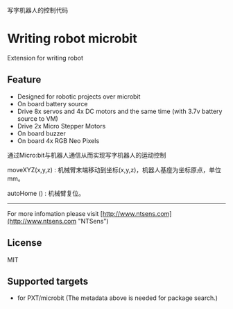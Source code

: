  
 写字机器人的控制代码

# Writing robot microbit

Extension for writing robot

## Feature

- Designed for robotic projects over microbit
- On board battery source
- Drive 8x servos and 4x DC motors and the same time (with 3.7v battery source to VM)
- Drive 2x Micro Stepper Motors
- On board buzzer
- On board 4x RGB Neo Pixels

通过Micro:bit与机器人通信从而实现写字机器人的运动控制

moveXYZ(x,y,z) : 机械臂末端移动到坐标(x,y,z)，机器人基座为坐标原点，单位mm。

autoHome () : 机械臂复位。



----------

For more infomation please visit [http://www.ntsens.com](http://www.ntsens.com "NTSens")

## License

MIT

## Supported targets

* for PXT/microbit
(The metadata above is needed for package search.)

